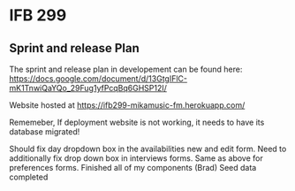 # IFB 299

## Sprint and release Plan
The sprint and release plan in developement can be found here:
https://docs.google.com/document/d/13GtgIFlC-mK1TnwiQaYQo_29Fug1yfPcqBq6GHSP12I/

Website hosted at https://ifb299-mikamusic-fm.herokuapp.com/

Rememeber, If deployment website is not working, it needs to have its database migrated!

Should fix day dropdown box in the availabilities new and edit form.
Need to additionally fix drop down box in interviews forms.
Same as above for preferences forms.
Finished all of my components (Brad)
Seed data completed

